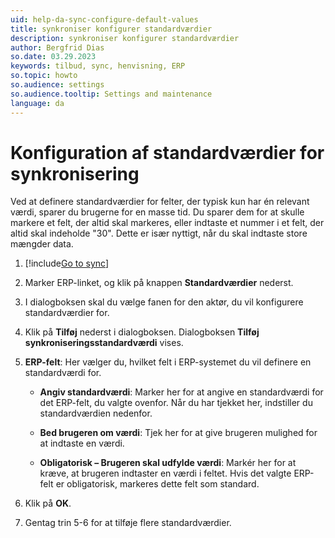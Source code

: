 ```yaml
---
uid: help-da-sync-configure-default-values
title: synkroniser konfigurer standardværdier
description: synkroniser konfigurer standardværdier
author: Bergfrid Dias
so.date: 03.29.2023
keywords: tilbud, sync, henvisning, ERP
so.topic: howto
so.audience: settings
so.audience.tooltip: Settings and maintenance
language: da
---
```


# Konfiguration af standardværdier for synkronisering

Ved at definere standardværdier for felter, der typisk kun har én relevant værdi, sparer du brugerne for en masse tid. Du sparer dem for at skulle markere et felt, der altid skal markeres, eller indtaste et nummer i et felt, der altid skal indeholde "30". Dette er især nyttigt, når du skal indtaste store mængder data.

1. [!include[Go to sync](../includes/goto-sync.md)]

1. Marker ERP-linket, og klik på knappen **Standardværdier** nederst.

1. I dialogboksen skal du vælge fanen for den aktør, du vil konfigurere standardværdier for.

1. Klik på **Tilføj** nederst i dialogboksen. Dialogboksen **Tilføj synkroniseringsstandardværdi** vises.

1. **ERP-felt**: Her vælger du, hvilket felt i ERP-systemet du vil definere en standardværdi for.

    * **Angiv standardværdi**: Marker her for at angive en standardværdi for det ERP-felt, du valgte ovenfor. Når du har tjekket her, indstiller du standardværdien nedenfor.

    * **Bed brugeren om værdi**: Tjek her for at give brugeren mulighed for at indtaste en værdi.

    * **Obligatorisk – Brugeren skal udfylde værdi**: Markér her for at kræve, at brugeren indtaster en værdi i feltet. Hvis det valgte ERP-felt er obligatorisk, markeres dette felt som standard.

1. Klik på **OK**.

1. Gentag trin 5-6 for at tilføje flere standardværdier.
